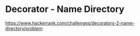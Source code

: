 # Decorator - Name Directory

https://www.hackerrank.com/challenges/decorators-2-name-directory/problem